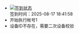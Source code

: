 - [![签到状态](https://github.com/li5bo5/Cloud189-Actions/actions/workflows/main.yml/badge.svg?branch=main)](https://github.com/li5bo5/Cloud189-Actions/actions/workflows/main.yml) <br> 签到时间：2025-08-17 18:41:58
- 开始执行帐号1
- 设备ID不存在，需要二次设备校验
